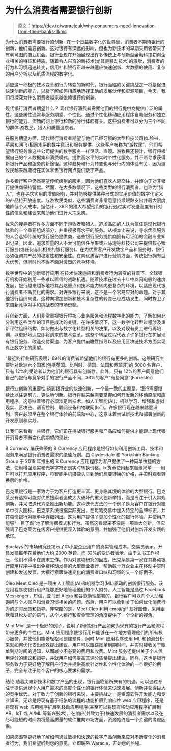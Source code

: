 # 为什么消费者需要银行创新

> 原文：<https://dev.to/waracleuk/why-consumers-need-innovation-from-their-banks-1kmc>

为什么消费者需要银行的创新-
在一个日益数字化的世界里，消费者不期待银行的创新，他们需要创新。这对银行有深远的影响，但也为新技术的早期采用者带来了有利可图的商业机会。银行业现在开始展现出许多传统上与创新型金融科技初创企业相关的特征和特质。随着令人兴奋的新技术(尤其是移动技术)的激增，消费者的行为和习惯迅速转变，信用社和银行正越来越适应快速创新、大数据的使用、复杂的用户分析以及纸质流程的数字化。

适应这一积极的技术变革和行为转变的新时代，银行面临的关键挑战之一将是促进快速创新的能力，以及了解如何相应地选择正确的发展伙伴和资源项目。今天，我们将探究为什么消费者越来越依赖银行的创新。

现代银行消费者期望什么？
现代银行消费者需要他们的银行提供商提供广泛的属性。这些属性通常与服务期望、个性化、通过个性化移动应用程序自助服务和独立银行的能力、流畅的网上银行和新的分行体验有关。这些消费者可以分为三个不同的群体:游牧民，猎人和质量追求者。

在服务期望方面，现代银行消费者期望与他们已经习惯的大型科技公司(如脸书、苹果和网飞)相同水平的数字意识和服务提供。这些客户被称为“游牧民”，他们希望银行服务像这些公司提供的数字服务一样灵活、直观。游牧民还预计，银行将根据自己的个人数据集和消费模式，提供高水平的实时个性化服务，并不断寻求获得新银行产品和服务的新途径。这种趋势和行为转变也与分行内的体验有关，因为游牧民越来越期待在实体零售银行网点提供数字产品。

许多银行客户仍然期望传统级别的服务，因为他们喜欢人际交往，并倾向于对非银行提供商保持警惕。然而，在大多数情况下，这些类型的银行消费者，也称为“猎人”，也在寻求实用的增值服务，并对能够提供某种形式的实用价值的数字化定义的产品持开放态度。与游牧民类似，这些消费者非常愿意持续跟踪支出并最大限度地降低个人成本。据估计，38%的猎人希望他们的银行通过实时发送高度有针对性的信息和建议来帮助他们进行大宗采购。

优秀的搜寻者在许多方面不同于游牧者和猎人。追求品质的人认为信任是现代银行体验的一个重要组成部分，并重视极高水平的服务。从根本上来说，寻求优质服务的人会选择传统的银行服务提供商，这些银行服务提供商拥有可证明的金融专业知识记录。因此，追求质量的人不太可能信任苹果或亚马逊等科技公司来提供核心银行服务(或任何与此相关的银行服务)。在为优质客户开发数字产品和服务时，银行必须强调其产品的稳定性和安全性。在向优质客户进行营销方面，传统银行拥有巨大优势，但同时也不得不面对激烈的竞争环境。

数字世界中的创新银行应用
在技术快速适应和消费者行为转变的背景下，全球银行机构开始利用一些难以置信的战略机遇。随着技术在过去十年中以闪电般的速度发展，银行越来越多地将其战略重点和技术能力转向更复杂的环境，以适应现代银行消费者不断变化的需求。对许多银行来说，这不是一个容易应对的命题。对于其他银行组织来说，这种向增加创新和技术复杂性的转变已经成功发生，同时捍卫了来自新竞争对手和挑战者的市场份额。

在创新方面，人们非常重视银行将核心业务服务和流程数字化的能力，了解如何充分利用这些类型的项目是成功的关键。在许多情况下，这一数字化转型过程涉及重新评估组织结构、如何做出与数字化转型相关的决策，以及对现有员工进行再培训，以更好地适应即将到来的技术变革。这整个转型过程代表了许多银行在扩展现有银行服务、改造交付渠道、为客户提供前瞻性指导以及应用区块链技术方面实现真正数字化的愿望。

“最近的行业研究表明，69%的消费者希望他们的银行有更多的创新。这项研究主要针对欧洲六个国家(包括英国、比利时、德国、法国和西班牙)的 5000 名客户，只有 12%的受访者认为他们的银行具有创新性。此外，只有 12%的客户同意他们自己的银行与竞争对手的银行产品不同，33%的客户“有些同意”(Forrester)

银行业创新的重要性
谈到银行业的快速创新，一个最一致的主题是，银行需要继续比以往更努力、更快地创新。银行将越来越需要掌握如何开发新的移动原型和应用程序。这意味着银行必须涉足新技术，如人工智能(AI)、机器学习、增强和虚拟现实、区块链、语音控制、联网设备和物联网(IoT)。许多银行现在越来越意识到，客户必须坐在整个银行体验的前端和中心，这意味着尝试新技术和部署创新的开发原则和实践。

让我们来看看一些银行，它们正在挑战银行服务和产品应如何提供才能跟上现代银行消费者不断变化的期望的现状:

B Currency
屡获殊荣的 B Currency 应用程序是银行如何利用创新工具、技术和服务来满足银行消费者需求的绝佳范例。由 Clydesdale 和 Yorkshire Banking Group 于 2018 年推出的 B Currency 应用程序为客户提供了一种简单快捷的方法，使用增强现实和光学字符识别实时转换价格。b 货币使用起来超级简单——用户可以打开应用程序，将智能手机摄像头举到他们想要转换的价格，并实时观看转换后的价格。

巴克莱银行是一家致力于为客户打造更丰富、更身临其境的体验的大型银行。巴克莱没有选择可能对优质搜索者造成太大破坏的重大创新举措，而是专注于引入常规创新，并采取迭代方法推出新功能。这种迭代方法的一个例子是为客户在银行对账单中引入图标。巴克莱系统根据实际支出，在每笔交易中加入特定的品牌标识，并在每份银行对账单中详细列出。这为用户提供了更加个性化的银行体验，并使用户能够“一目了然”地了解消费模式和行为。虽然这看起来不像是一项重大创新，但它强调了巴克莱为在线客户提供更深入体验的意图，并加强了他们对创新开发实践的承诺。

Barclays 的市场研究还揭示了中小型企业用户的真实管理成本。交易员表示，开具发票每年花费他们大约 2000 英镑，而 32%的受访者表示，由于文书工作积压，他们不得不在周末工作。作为对这项研究的回应，巴克莱是第一家在其移动银行应用程序中推出免费移动发票的大型商业银行，帮助数十万企业主在移动中实时创建和发送发票。大银行紧跟快速变化的消费者口味和习惯的又一个好例子。

Cleo
Meet Cleo 是一项由人工智能(AI)和机器学习(ML)驱动的创新银行服务。该应用程序使银行用户能够更好地管理他们的个人财务。人工智能是通过 Facebook Messenger，短信，亚马逊 Alexa 和谷歌助理部署的，银行客户可以向个人助理询问与个人账户和消费习惯相关的问题。然后，用户可以收到关于如何优化消费行为的即时反馈和指导。非常酷的是，Meet Cleo 利用 emoji/gif 友好图像，采用幽默和轻松友好的语气，从个人银行和资金管理的角度提供了一个全新的视角。

Mint
Mint 是一个极好的例子，说明了新的银行产品如何为现有的银行产品和流程带来更多的个性化。Mint 应用程序使银行用户能够在一个地方管理他们的所有核心服务，并使他们能够轻松地创建预算，同时 Mint 应用程序使用 ML 和预测分析来就如何优化支出绩效提出建议。用户可以跟踪账单到期时间，并实时接收关于账单到期时间的通知，从而减少不必要的费用和收费。Mint 服务还提供关于个人信用评分的建议和指导，并就用户如何提高其评分质量提出建议。同样，这也是银行服务致力于更好地了解用户行为并提供高度针对性和个性化体验的一个很好的例子，完全专注于每个客户的核心要求和需求。

结论
随着尖端新技术和数字产品的出现，银行面临前所未有的机遇，可以通过专注于提供满足个人用户需求的高度个性化的银行体验来快速发展、创新并获得巨大的竞争优势。对于致力于创新的银行来说，主要挑战之一是资源软件开发能力和专业知识。无论是将现有基于纸张的流程的功能扩展到响应性 web 应用程序，还是将现有 web 应用程序扩展到移动应用程序(甚至可以将现有移动应用程序扩展到 AR、IoT 或 AI/ML 等新兴技术)，在响应(并致力于)快速发展的消费者需求以及在尽可能短的时间内将最高质量的软件推向市场方面，资源始终是一个关键的考虑因素。

如果您渴望更好地了解如何通过敏捷和快速的数字产品创新来应对不断变化的消费者行为，我们希望听到您的意见。立即联系 Waracle，开始您的旅程。
